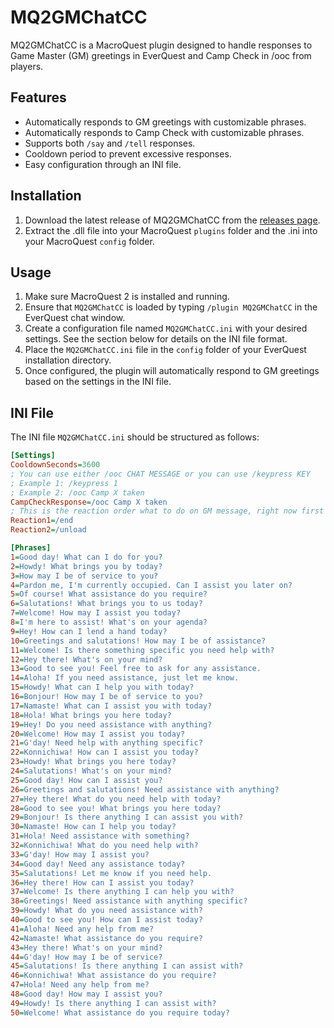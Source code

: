 # MQ2GMChatCC

MQ2GMChatCC is a MacroQuest plugin designed to handle responses to Game Master (GM) greetings in EverQuest and Camp Check in /ooc from players.

## Features

- Automatically responds to GM greetings with customizable phrases.
- Automatically responds to Camp Check with customizable phrases.
- Supports both `/say` and `/tell` responses.
- Cooldown period to prevent excessive responses.
- Easy configuration through an INI file.

## Installation

1. Download the latest release of MQ2GMChatCC from the [releases page](https://github.com/spik3n/MQ2GMChatCC/releases).
2. Extract the .dll file into your MacroQuest `plugins` folder and the .ini into your MacroQuest `config` folder.

## Usage

1. Make sure MacroQuest 2 is installed and running.
2. Ensure that `MQ2GMChatCC` is loaded by typing `/plugin MQ2GMChatCC` in the EverQuest chat window.
3. Create a configuration file named `MQ2GMChatCC.ini` with your desired settings. See the section below for details on the INI file format.
4. Place the `MQ2GMChatCC.ini` file in the `config` folder of your EverQuest installation directory.
5. Once configured, the plugin will automatically respond to GM greetings based on the settings in the INI file.

## INI File

The INI file `MQ2GMChatCC.ini` should be structured as follows:

```ini
[Settings]
CooldownSeconds=3600
; You can use either /ooc CHAT MESSAGE or you can use /keypress KEY
; Example 1: /keypress 1
; Example 2: /ooc Camp X taken
CampCheckResponse=/ooc Camp X taken
; This is the reaction order what to do on GM message, right now first it will replay, then do /end for macro and then /unload. But you can pick what you want
Reaction1=/end
Reaction2=/unload

[Phrases]
1=Good day! What can I do for you?
2=Howdy! What brings you by today?
3=How may I be of service to you?
4=Pardon me, I'm currently occupied. Can I assist you later on?
5=Of course! What assistance do you require?
6=Salutations! What brings you to us today?
7=Welcome! How may I assist you today?
8=I'm here to assist! What's on your agenda?
9=Hey! How can I lend a hand today?
10=Greetings and salutations! How may I be of assistance?
11=Welcome! Is there something specific you need help with?
12=Hey there! What's on your mind?
13=Good to see you! Feel free to ask for any assistance.
14=Aloha! If you need assistance, just let me know.
15=Howdy! What can I help you with today?
16=Bonjour! How may I be of service to you?
17=Namaste! What can I assist you with today?
18=Hola! What brings you here today?
19=Hey! Do you need assistance with anything?
20=Welcome! How may I assist you today?
21=G'day! Need help with anything specific?
22=Konnichiwa! How can I assist you today?
23=Howdy! What brings you here today?
24=Salutations! What's on your mind?
25=Good day! How can I assist you?
26=Greetings and salutations! Need assistance with anything?
27=Hey there! What do you need help with today?
28=Good to see you! What brings you here today?
29=Bonjour! Is there anything I can assist you with?
30=Namaste! How can I help you today?
31=Hola! Need assistance with something?
32=Konnichiwa! What do you need help with?
33=G'day! How may I assist you?
34=Good day! Need any assistance today?
35=Salutations! Let me know if you need help.
36=Hey there! How can I assist you today?
37=Welcome! Is there anything I can help you with?
38=Greetings! Need assistance with anything specific?
39=Howdy! What do you need assistance with?
40=Good to see you! How can I assist today?
41=Aloha! Need any help from me?
42=Namaste! What assistance do you require?
43=Hey there! What's on your mind?
44=G'day! How may I be of service?
45=Salutations! Is there anything I can assist with?
46=Konnichiwa! What assistance do you require?
47=Hola! Need any help from me?
48=Good day! How may I assist you?
49=Howdy! Is there anything I can assist with?
50=Welcome! What assistance do you require today?
